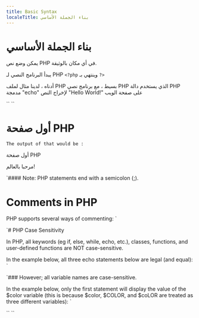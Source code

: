 ```yaml
---
title: Basic Syntax
localeTitle: بناء الجملة الأساسي
---
```

# بناء الجملة الأساسي

يمكن وضع نص PHP في أي مكان بالوثيقة.

يبدأ البرنامج النصي لـ PHP `<?php` وينتهي بـ `?>`

أدناه ، لدينا مثال لملف PHP بسيط ، مع برنامج نصي PHP الذي يستخدم دالة PHP مدمجة "echo" لإخراج النص "Hello World!" على صفحة الويب

\`\` \`\`

# أول صفحة PHP

 `The output of that would be : 
` 

أول صفحة PHP

مرحبا بالعالم!

 `#### Note: PHP statements end with a semicolon (;). 
 
 # Comments in PHP 
 
 PHP supports several ways of commenting: 
` 

 `# PHP Case Sensitivity 
 
 In PHP, all keywords (eg if, else, while, echo, etc.), classes, functions, and user-defined functions are NOT case-sensitive. 
 
 In the example below, all three echo statements below are legal (and equal): 
` 

 `### However; all variable names are case-sensitive. 
 
 In the example below, only the first statement will display the value of the $color variable (this is because $color, $COLOR, and $coLOR are treated as three different variables): 
` 

\`\` \`\`